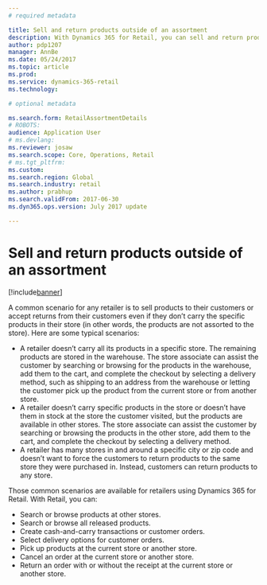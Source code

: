 ```yaml
---
# required metadata

title: Sell and return products outside of an assortment
description: With Dynamics 365 for Retail, you can sell and return products outside of assortments.
author: pdp1207
manager: AnnBe
ms.date: 05/24/2017
ms.topic: article
ms.prod: 
ms.service: dynamics-365-retail
ms.technology: 

# optional metadata

ms.search.form: RetailAssortmentDetails
# ROBOTS: 
audience: Application User
# ms.devlang: 
ms.reviewer: josaw
ms.search.scope: Core, Operations, Retail
# ms.tgt_pltfrm: 
ms.custom: 
ms.search.region: Global
ms.search.industry: retail
ms.author: prabhup
ms.search.validFrom: 2017-06-30
ms.dyn365.ops.version: July 2017 update

---
```


# Sell and return products outside of an assortment

[!include[banner](includes/banner.md)]

A common scenario for any retailer is to sell products to their customers or accept returns from their customers even if they don’t carry the specific products in their store (in other words, the products are not assorted to the store).
Here are some typical scenarios:

+ A retailer doesn’t carry all its products in a specific store. The remaining products are stored in the warehouse. The store associate can assist the customer by searching or browsing for the products in the warehouse, add them to the cart, and complete the checkout by selecting a delivery method, such as shipping to an address from the warehouse or letting the customer pick up the product from the current store or from another store.
+ A retailer doesn’t carry specific products in the store or doesn’t have them in stock at the store the customer visited, but the products are available in other stores. The store associate can assist the customer by searching or browsing the products in the other store, add them to the cart, and complete the checkout by selecting a delivery method.
+ A retailer has many stores in and around a specific city or zip code and doesn’t want to force the customers to return products to the same store they were purchased in. Instead, customers can return products to any store.


Those common scenarios are available for retailers using Dynamics 365 for Retail. With Retail, you can:
+ Search or browse products at other stores.
+ Search or browse all released products.
+ Create cash-and-carry transactions or customer orders.
+ Select delivery options for customer orders.
+ Pick up products at the current store or another store.
+ Cancel an order at the current store or another store.
+ Return an order with or without the receipt at the current store or another store.
